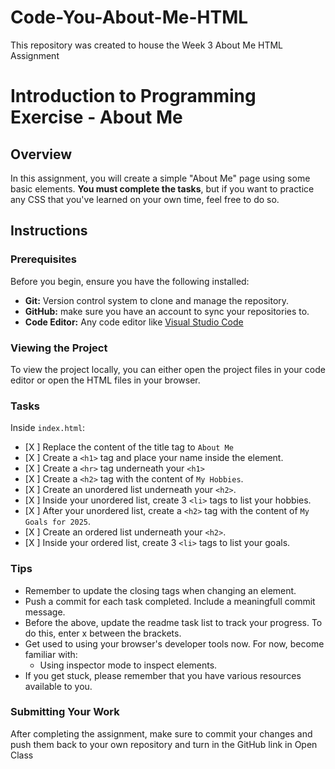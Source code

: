 # Code-You-About-Me-HTML
This repository was created to house the Week 3 About Me HTML Assignment
# Introduction to Programming Exercise - About Me

## Overview
In this assignment, you will create a simple "About Me" page using some basic elements. **You must complete the tasks**, but if you want to practice any CSS that you've learned on your own time, feel free to do so.

## Instructions

### Prerequisites

Before you begin, ensure you have the following installed:

- **Git:** Version control system to clone and manage the repository.
- **GitHub:** make sure you have an account to sync your repositories to.
- **Code Editor:** Any code editor like [Visual Studio Code](https://code.visualstudio.com/)

### Viewing the Project

To view the project locally, you can either open the project files in your code editor or open the HTML files in your browser.

### Tasks

Inside `index.html`:
- [X ] Replace the content of the title tag to `About Me`
- [X ] Create a `<h1>` tag and place your name inside the element.
- [X ] Create a `<hr>` tag underneath your `<h1>`
- [X ] Create a `<h2>` tag with the content of `My Hobbies`.
- [X ] Create an unordered list underneath your `<h2>`.
- [X ] Inside your unordered list, create 3 `<li>` tags to list your hobbies.
- [X ] After your unordered list, create a `<h2>` tag with the content of `My Goals for 2025`.
- [X ] Create an ordered list underneath your `<h2>`.
- [X ] Inside your ordered list, create 3 `<li>` tags to list your goals.



### Tips
- Remember to update the closing tags when changing an element.
- Push a commit for each task completed. Include a meaningfull commit message.
- Before the above, update the readme task list to track your progress. To do this, enter x between the brackets.
- Get used to using your browser's developer tools now. For now, become familiar with: 
    - Using inspector mode to inspect elements.
- If you get stuck, please remember that you have various resources available to you.


### Submitting Your Work

After completing the assignment, make sure to commit your changes and push them back to your own repository and turn in the GitHub link in Open Class
